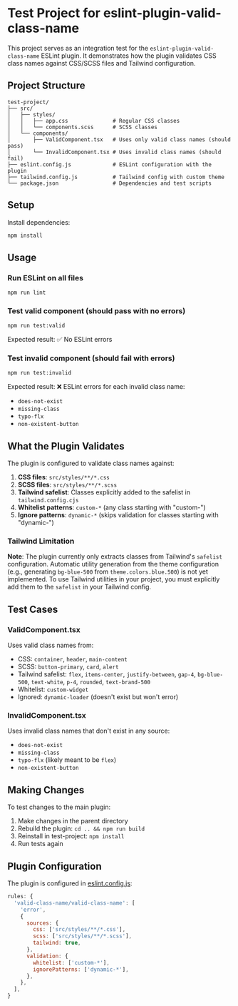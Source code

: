 # Test Project for eslint-plugin-valid-class-name

This project serves as an integration test for the `eslint-plugin-valid-class-name` ESLint plugin. It demonstrates how the plugin validates CSS class names against CSS/SCSS files and Tailwind configuration.

## Project Structure

```
test-project/
├── src/
│   ├── styles/
│   │   ├── app.css              # Regular CSS classes
│   │   └── components.scss      # SCSS classes
│   └── components/
│       ├── ValidComponent.tsx   # Uses only valid class names (should pass)
│       └── InvalidComponent.tsx # Uses invalid class names (should fail)
├── eslint.config.js             # ESLint configuration with the plugin
├── tailwind.config.js           # Tailwind config with custom theme
└── package.json                 # Dependencies and test scripts
```

## Setup

Install dependencies:

```bash
npm install
```

## Usage

### Run ESLint on all files

```bash
npm run lint
```

### Test valid component (should pass with no errors)

```bash
npm run test:valid
```

Expected result: ✅ No ESLint errors

### Test invalid component (should fail with errors)

```bash
npm run test:invalid
```

Expected result: ❌ ESLint errors for each invalid class name:
- `does-not-exist`
- `missing-class`
- `typo-flx`
- `non-existent-button`

## What the Plugin Validates

The plugin is configured to validate class names against:

1. **CSS files**: `src/styles/**/*.css`
2. **SCSS files**: `src/styles/**/*.scss`
3. **Tailwind safelist**: Classes explicitly added to the safelist in `tailwind.config.cjs`
4. **Whitelist patterns**: `custom-*` (any class starting with "custom-")
5. **Ignore patterns**: `dynamic-*` (skips validation for classes starting with "dynamic-")

### Tailwind Limitation

**Note**: The plugin currently only extracts classes from Tailwind's `safelist` configuration. Automatic utility generation from the theme configuration (e.g., generating `bg-blue-500` from `theme.colors.blue.500`) is not yet implemented. To use Tailwind utilities in your project, you must explicitly add them to the `safelist` in your Tailwind config.

## Test Cases

### ValidComponent.tsx

Uses valid class names from:
- CSS: `container`, `header`, `main-content`
- SCSS: `button-primary`, `card`, `alert`
- Tailwind safelist: `flex`, `items-center`, `justify-between`, `gap-4`, `bg-blue-500`, `text-white`, `p-4`, `rounded`, `text-brand-500`
- Whitelist: `custom-widget`
- Ignored: `dynamic-loader` (doesn't exist but won't error)

### InvalidComponent.tsx

Uses invalid class names that don't exist in any source:
- `does-not-exist`
- `missing-class`
- `typo-flx` (likely meant to be `flex`)
- `non-existent-button`

## Making Changes

To test changes to the main plugin:

1. Make changes in the parent directory
2. Rebuild the plugin: `cd .. && npm run build`
3. Reinstall in test-project: `npm install`
4. Run tests again

## Plugin Configuration

The plugin is configured in [eslint.config.js](eslint.config.js):

```javascript
rules: {
  'valid-class-name/valid-class-name': [
    'error',
    {
      sources: {
        css: ['src/styles/**/*.css'],
        scss: ['src/styles/**/*.scss'],
        tailwind: true,
      },
      validation: {
        whitelist: ['custom-*'],
        ignorePatterns: ['dynamic-*'],
      },
    },
  ],
}
```
